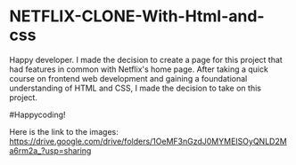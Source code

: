# NETFLIX-CLONE-With-Html-and-css
Happy developer.
I made the decision to create a page for this project that had features in common with Netflix's home page. After taking a quick course on frontend web development and gaining a foundational understanding of HTML and CSS, I made the decision to take on this project.

#Happycoding!

Here is the link to the images: https://drive.google.com/drive/folders/1OeMF3nGzdJ0MYMEISOyQNLD2Ma6rm2a_?usp=sharing
